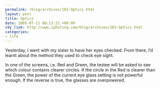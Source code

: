 ```yaml
--- 
permalink: /blog/archives/102-Optics.html
layout: post
title: Optics
date: 2005-07-11 00:13:21 +08:00
s9y_link: http://www.iphoting.com/blog/archives/102-Optics.html
categories: 
- life
---
```

<p class="whiteline"><p>Yesterday, I went with my sister to have her eyes checked. From there, I&#8217;d learnt about the method they used to check eye sight.</p>
</p><p class="break"><p>In one of the screens, i.e. Red and Green, the testee will be asked to see which colour contains clearer circles. If the circle in the Red is clearer than the Green, the power of the current eye glass setting is not powerful enough. If the reverse is true, the glasses are overpowered.</p></p>
